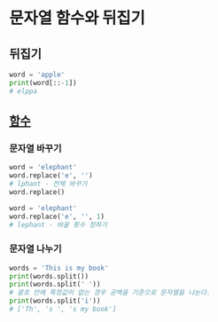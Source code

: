 # 문자열 함수와 뒤집기

## 뒤집기

```python
word = 'apple'
print(word[::-1])
# elppa
```

## [함수](https://wikidocs.net/13#_19)

### 문자열 바꾸기

```python
word = 'elephant'
word.replace('e', '')
# lphant - 전체 바꾸기
word.replace()

word = 'elephant'
word.replace('e', '', 1)
# lephant - 바꿀 횟수 정하기
```

### 문자열 나누기

```python
words = 'This is my book'
print(words.split())
print(words.split(' '))
# 괄호 안에 특정값이 없는 경우 공백을 기준으로 문자열을 나눈다.
print(words.split('i'))
# ['Th', 's ', 's my book']
```

